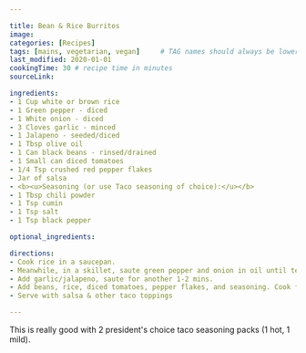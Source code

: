 ```yaml
---

title: Bean & Rice Burritos
image:
categories: [Recipes]
tags: [mains, vegetarian, vegan]     # TAG names should always be lowercase
last_modified: 2020-01-01
cookingTime: 30 # recipe time in minutes
sourceLink: 

ingredients:
- 1 Cup white or brown rice
- 1 Green pepper - diced
- 1 White onion - diced
- 3 Cloves garlic - minced
- 1 Jalapeno - seeded/diced
- 1 Tbsp olive oil
- 1 Can black beans - rinsed/drained
- 1 Small can diced tomatoes
- 1/4 Tsp crushed red pepper flakes
- Jar of salsa
- <b><u>Seasoning (or use Taco seasoning of choice):</u></b>
- 1 Tbsp chili powder
- 1 Tsp cumin
- 1 Tsp salt
- 1 Tsp black pepper

optional_ingredients:

directions:
- Cook rice in a saucepan.
- Meanwhile, in a skillet, saute green pepper and onion in oil until tender (3-4 mins) on med heat.
- Add garlic/jalapeno, saute for another 1-2 mins.
- Add beans, rice, diced tomatoes, pepper flakes, and seasoning. Cook for another 4-6 mins on med/low heat.
- Serve with salsa & other taco toppings

---
```


This is really good with 2 president's choice taco seasoning packs (1 hot, 1 mild).